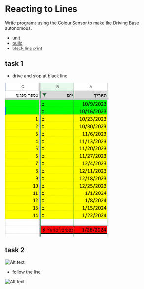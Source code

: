 # Reacting to Lines

Write programs using the Colour Sensor to make the Driving Base autonomous.

* [unit](https://education.lego.com/en-gb/lessons/prime-competition-ready/training-camp-3-react-to-lines/)
* [build](https://assets.education.lego.com/v3/assets/blt293eea581807678a/blt1e6ac4849c880a3d/5ec8e74f56542b5199dc012f/driving-base-with-color-sensor-bi-pdf-book1of1.pdf?locale=en-gb)
* [black line print](https://assets.education.lego.com/v3/assets/blt293eea581807678a/blt11418e97fbab2e52/5ec8e73f0482bd7de694a601/tc3linesv100.pdf?locale=en-gb)

## task 1

 * drive and stop at black line

![Alt text](image.png)

## task 2

![Alt text](image-1.png)

* follow the line

![Alt text](image-2.png)